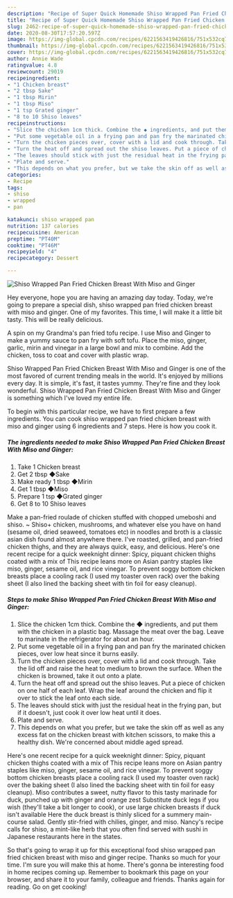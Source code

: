 ```yaml
---
description: "Recipe of Super Quick Homemade Shiso Wrapped Pan Fried Chicken Breast With Miso and Ginger"
title: "Recipe of Super Quick Homemade Shiso Wrapped Pan Fried Chicken Breast With Miso and Ginger"
slug: 2462-recipe-of-super-quick-homemade-shiso-wrapped-pan-fried-chicken-breast-with-miso-and-ginger
date: 2020-08-30T17:57:20.597Z
image: https://img-global.cpcdn.com/recipes/6221563419426816/751x532cq70/shiso-wrapped-pan-fried-chicken-breast-with-miso-and-ginger-recipe-main-photo.jpg
thumbnail: https://img-global.cpcdn.com/recipes/6221563419426816/751x532cq70/shiso-wrapped-pan-fried-chicken-breast-with-miso-and-ginger-recipe-main-photo.jpg
cover: https://img-global.cpcdn.com/recipes/6221563419426816/751x532cq70/shiso-wrapped-pan-fried-chicken-breast-with-miso-and-ginger-recipe-main-photo.jpg
author: Annie Wade
ratingvalue: 4.8
reviewcount: 29019
recipeingredient:
- "1 Chicken breast"
- "2 tbsp Sake"
- "1 tbsp Mirin"
- "1 tbsp Miso"
- "1 tsp Grated ginger"
- "8 to 10 Shiso leaves"
recipeinstructions:
- "Slice the chicken 1cm thick. Combine the ◆ ingredients, and put them with the chicken in a plastic bag. Massage the meat over the bag. Leave to marinate in the refrigerator for about an hour."
- "Put some vegetable oil in a frying pan and pan fry the marinated chicken pieces, over low heat since it burns easily."
- "Turn the chicken pieces over, cover with a lid and cook through. Take the lid off and raise the heat to medium to brown the surface. When the chicken is browned, take it out onto a plate."
- "Turn the heat off and spread out the shiso leaves. Put a piece of chicken on one half of each leaf. Wrap the leaf around the chicken and flip it over to stick the leaf onto each side."
- "The leaves should stick with just the residual heat in the frying pan, but if it doesn&#39;t, just cook it over low heat until it does."
- "Plate and serve."
- "This depends on what you prefer, but we take the skin off as well as any excess fat on the chicken breast with kitchen scissors, to make this a healthy dish. We&#39;re concerned about middle aged spread."
categories:
- Recipe
tags:
- shiso
- wrapped
- pan

katakunci: shiso wrapped pan 
nutrition: 137 calories
recipecuisine: American
preptime: "PT40M"
cooktime: "PT46M"
recipeyield: "4"
recipecategory: Dessert

---
```



![Shiso Wrapped Pan Fried Chicken Breast With Miso and Ginger](https://img-global.cpcdn.com/recipes/6221563419426816/751x532cq70/shiso-wrapped-pan-fried-chicken-breast-with-miso-and-ginger-recipe-main-photo.jpg)

Hey everyone, hope you are having an amazing day today. Today, we're going to prepare a special dish, shiso wrapped pan fried chicken breast with miso and ginger. One of my favorites. This time, I will make it a little bit tasty. This will be really delicious.

A spin on my Grandma&#39;s pan fried tofu recipe. I use Miso and Ginger to make a yummy sauce to pan fry with soft tofu. Place the miso, ginger, garlic, mirin and vinegar in a large bowl and mix to combine. Add the chicken, toss to coat and cover with plastic wrap.

Shiso Wrapped Pan Fried Chicken Breast With Miso and Ginger is one of the most favored of current trending meals in the world. It's enjoyed by millions every day. It is simple, it's fast, it tastes yummy. They're fine and they look wonderful. Shiso Wrapped Pan Fried Chicken Breast With Miso and Ginger is something which I've loved my entire life.


To begin with this particular recipe, we have to first prepare a few ingredients. You can cook shiso wrapped pan fried chicken breast with miso and ginger using 6 ingredients and 7 steps. Here is how you cook it.

<!--inarticleads1-->

##### The ingredients needed to make Shiso Wrapped Pan Fried Chicken Breast With Miso and Ginger:

1. Take 1 Chicken breast
1. Get 2 tbsp ◆Sake
1. Make ready 1 tbsp ◆Mirin
1. Get 1 tbsp ◆Miso
1. Prepare 1 tsp ◆Grated ginger
1. Get 8 to 10 Shiso leaves


Make a pan-fried roulade of chicken stuffed with chopped umeboshi and shiso. ~ Shiso+ chicken, mushrooms, and whatever else you have on hand (sesame oil, dried seaweed, tomatoes etc) in noodles and broth is a classic asian dish found almost anywhere there. I&#39;ve roasted, grilled, and pan-fried chicken thighs, and they are always quick, easy, and delicious. Here&#39;s one recent recipe for a quick weeknight dinner: Spicy, piquant chicken thighs coated with a mix of This recipe leans more on Asian pantry staples like miso, ginger, sesame oil, and rice vinegar. To prevent soggy bottom chicken breasts place a cooling rack (I used my toaster oven rack) over the baking sheet (I also lined the backing sheet with tin foil for easy cleanup). 

<!--inarticleads2-->

##### Steps to make Shiso Wrapped Pan Fried Chicken Breast With Miso and Ginger:

1. Slice the chicken 1cm thick. Combine the ◆ ingredients, and put them with the chicken in a plastic bag. Massage the meat over the bag. Leave to marinate in the refrigerator for about an hour.
1. Put some vegetable oil in a frying pan and pan fry the marinated chicken pieces, over low heat since it burns easily.
1. Turn the chicken pieces over, cover with a lid and cook through. Take the lid off and raise the heat to medium to brown the surface. When the chicken is browned, take it out onto a plate.
1. Turn the heat off and spread out the shiso leaves. Put a piece of chicken on one half of each leaf. Wrap the leaf around the chicken and flip it over to stick the leaf onto each side.
1. The leaves should stick with just the residual heat in the frying pan, but if it doesn&#39;t, just cook it over low heat until it does.
1. Plate and serve.
1. This depends on what you prefer, but we take the skin off as well as any excess fat on the chicken breast with kitchen scissors, to make this a healthy dish. We&#39;re concerned about middle aged spread.


Here&#39;s one recent recipe for a quick weeknight dinner: Spicy, piquant chicken thighs coated with a mix of This recipe leans more on Asian pantry staples like miso, ginger, sesame oil, and rice vinegar. To prevent soggy bottom chicken breasts place a cooling rack (I used my toaster oven rack) over the baking sheet (I also lined the backing sheet with tin foil for easy cleanup). Miso contributes a sweet, nutty flavor to this tasty marinade for duck, punched up with ginger and orange zest Substitute duck legs if you wish (they&#39;ll take a bit longer to cook), or use large chicken breasts if duck isn&#39;t available Here the duck breast is thinly sliced for a summery main-course salad. Gently stir-fried with chilies, ginger, and miso. Nancy&#39;s recipe calls for shiso, a mint-like herb that you often find served with sushi in Japanese restaurants here in the states. 

So that's going to wrap it up for this exceptional food shiso wrapped pan fried chicken breast with miso and ginger recipe. Thanks so much for your time. I'm sure you will make this at home. There's gonna be interesting food in home recipes coming up. Remember to bookmark this page on your browser, and share it to your family, colleague and friends. Thanks again for reading. Go on get cooking!
